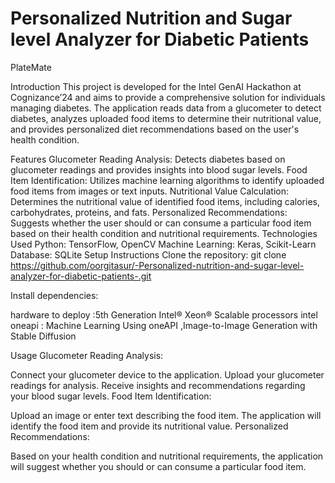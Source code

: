 # Personalized Nutrition and Sugar level Analyzer for Diabetic Patients
PlateMate

Introduction
This project is developed for the Intel GenAI Hackathon at Cognizance’24 and aims to provide a comprehensive solution for individuals managing diabetes. The application reads data from a glucometer to detect diabetes, analyzes uploaded food items to determine their nutritional value, and provides personalized diet recommendations based on the user's health condition.


Features
Glucometer Reading Analysis: Detects diabetes based on glucometer readings and provides insights into blood sugar levels.
Food Item Identification: Utilizes machine learning algorithms to identify uploaded food items from images or text inputs.
Nutritional Value Calculation: Determines the nutritional value of identified food items, including calories, carbohydrates, proteins, and fats.
Personalized Recommendations: Suggests whether the user should or can consume a particular food item based on their health condition and nutritional requirements.
Technologies Used
Python: TensorFlow, OpenCV
Machine Learning: Keras, Scikit-Learn
Database: SQLite
Setup Instructions
Clone the repository:
git clone https://github.com/oorgitasur/-Personalized-nutrition-and-sugar-level-analyzer-for-diabetic-patients-.git


Install dependencies:

hardware to deploy :5th Generation Intel® Xeon® Scalable processors 
intel oneapi : Machine Learning Using oneAPI ,Image-to-Image Generation with Stable Diffusion


Usage
Glucometer Reading Analysis:

Connect your glucometer device to the application.
Upload your glucometer readings for analysis.
Receive insights and recommendations regarding your blood sugar levels.
Food Item Identification:

Upload an image or enter text describing the food item.
The application will identify the food item and provide its nutritional value.
Personalized Recommendations:

Based on your health condition and nutritional requirements, the application will suggest whether you should or can consume a particular food item.
